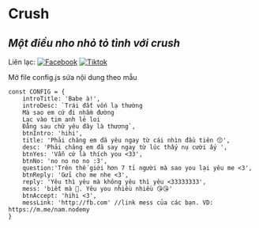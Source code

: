 # Crush
## _Một điều nho nhỏ tỏ tình với crush_

Liên lạc: 
[![Facebook](https://i.imgur.com/GRqy96ts.jpg)](https://www.facebook.com/nam.nodemy)
[![Tiktok](https://i.imgur.com/Nbfl1E7t.jpg)](https://www.tiktok.com/@manindev)

Mở file config.js sửa nội dung theo mẫu
```
const CONFIG = {
    introTitle: 'Babe à!',
    introDesc: `Trái đất vốn lạ thường
    Mà sao em cứ đi nhầm đường
    Lạc vào tim anh lẻ loi
    Đằng sau chữ yêu đây là thương`,
    btnIntro: 'hihi',
    title: 'Phải chăng em đã yêu ngay từ cái nhìn đầu tiên 😙',
    desc: 'Phải chăng em đã say ngay từ lúc thấy nụ cười ấy ',
    btnYes: 'Vẫn cứ là thích you <33',
    btnNo: 'no no no no :3',
    question:'Trên thế giới hơn 7 tỉ người mà sao you lại yêu me <3',
    btnReply: 'Gửi cho me nhe <3',
    reply: 'Yêu thì yêu mà không yêu thì yêu <33333333',
    mess: 'biết mà 🥰. Yêu you nhiều nhiều 😘😘'
    btnAccept: 'hihi <3',
    messLink: 'http://fb.com' //link mess của các bạn. VD: https://m.me/nam.nodemy
}
```

